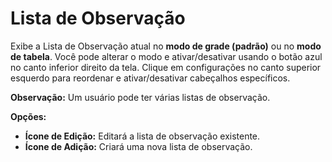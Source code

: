 # **Lista de Observação**

Exibe a Lista de Observação atual no **modo de grade (padrão)** ou no **modo de tabela**.
Você pode alterar o modo e ativar/desativar usando o botão azul no canto inferior direito da tela.
Clique em configurações no canto superior esquerdo para reordenar e ativar/desativar cabeçalhos específicos.

**Observação:** Um usuário pode ter várias listas de observação.

**Opções:**
- **Ícone de Edição:** Editará a lista de observação existente.
- **Ícone de Adição:** Criará uma nova lista de observação.

